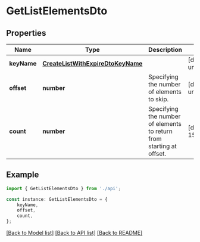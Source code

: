 # GetListElementsDto


## Properties

Name | Type | Description | Notes
------------ | ------------- | ------------- | -------------
**keyName** | [**CreateListWithExpireDtoKeyName**](CreateListWithExpireDtoKeyName.md) |  | [default to undefined]
**offset** | **number** | Specifying the number of elements to skip. | [default to undefined]
**count** | **number** | Specifying the number of elements to return from starting at offset. | [default to 15]

## Example

```typescript
import { GetListElementsDto } from './api';

const instance: GetListElementsDto = {
    keyName,
    offset,
    count,
};
```

[[Back to Model list]](../README.md#documentation-for-models) [[Back to API list]](../README.md#documentation-for-api-endpoints) [[Back to README]](../README.md)
